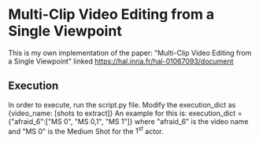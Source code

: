 # Multi-Clip Video Editing from a Single Viewpoint

This is my own implementation of the paper: "Multi-Clip Video Editing from a Single Viewpoint" linked https://hal.inria.fr/hal-01067093/document

## Execution

In order to execute, run the script.py file. Modify the execution_dict as {video_name: [shots to extract]}
An example for this is: execution_dict = {"afraid_6":["MS 0", "MS 0,1", "MS 1"]} where "afraid_6" is the video name and "MS 0" is the Medium Shot for the $1^{st}$ actor.
